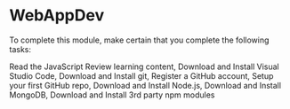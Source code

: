 # WebAppDev

To complete this module, make certain that you complete the following tasks:

Read the JavaScript Review learning content,
Download and Install Visual Studio Code,
Download and Install git,
Register a GitHub account,
Setup your first GitHub repo,
Download and Install Node.js,
Download and Install MongoDB,
Download and Install 3rd party npm modules
